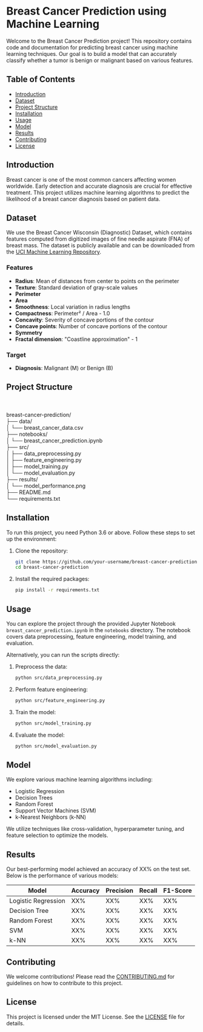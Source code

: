 # Breast Cancer Prediction using Machine Learning

Welcome to the Breast Cancer Prediction project! This repository contains code and documentation for predicting breast cancer using machine learning techniques. Our goal is to build a model that can accurately classify whether a tumor is benign or malignant based on various features.

## Table of Contents
- [Introduction](#introduction)
- [Dataset](#dataset)
- [Project Structure](#project-structure)
- [Installation](#installation)
- [Usage](#usage)
- [Model](#model)
- [Results](#results)
- [Contributing](#contributing)
- [License](#license)

## Introduction
Breast cancer is one of the most common cancers affecting women worldwide. Early detection and accurate diagnosis are crucial for effective treatment. This project utilizes machine learning algorithms to predict the likelihood of a breast cancer diagnosis based on patient data.

## Dataset
We use the Breast Cancer Wisconsin (Diagnostic) Dataset, which contains features computed from digitized images of fine needle aspirate (FNA) of breast mass. The dataset is publicly available and can be downloaded from the [UCI Machine Learning Repository](https://archive.ics.uci.edu/ml/datasets/Breast+Cancer+Wisconsin+%28Diagnostic%29).

### Features
- **Radius**: Mean of distances from center to points on the perimeter
- **Texture**: Standard deviation of gray-scale values
- **Perimeter**
- **Area**
- **Smoothness**: Local variation in radius lengths
- **Compactness**: Perimeter² / Area - 1.0
- **Concavity**: Severity of concave portions of the contour
- **Concave points**: Number of concave portions of the contour
- **Symmetry**
- **Fractal dimension**: "Coastline approximation" - 1

### Target
- **Diagnosis**: Malignant (M) or Benign (B)

## Project Structure
<br>
<br>breast-cancer-prediction/
<br>├── data/
<br>│ └── breast_cancer_data.csv
<br>├── notebooks/
<br>│ └── breast_cancer_prediction.ipynb
<br>├── src/
<br>│ ├── data_preprocessing.py
<br>│ ├── feature_engineering.py
<br>│ ├── model_training.py
<br>│ └── model_evaluation.py
<br>├── results/
<br>│ └── model_performance.png
<br>├── README.md
<br>└── requirements.txt

## Installation
To run this project, you need Python 3.6 or above. Follow these steps to set up the environment:

1. Clone the repository:
    ```bash
    git clone https://github.com/your-username/breast-cancer-prediction.git
    cd breast-cancer-prediction
    ```

2. Install the required packages:
    ```bash
    pip install -r requirements.txt
    ```

## Usage
You can explore the project through the provided Jupyter Notebook `breast_cancer_prediction.ipynb` in the `notebooks` directory. The notebook covers data preprocessing, feature engineering, model training, and evaluation.

Alternatively, you can run the scripts directly:

1. Preprocess the data:
    ```bash
    python src/data_preprocessing.py
    ```

2. Perform feature engineering:
    ```bash
    python src/feature_engineering.py
    ```

3. Train the model:
    ```bash
    python src/model_training.py
    ```

4. Evaluate the model:
    ```bash
    python src/model_evaluation.py
    ```

## Model
We explore various machine learning algorithms including:
- Logistic Regression
- Decision Trees
- Random Forest
- Support Vector Machines (SVM)
- k-Nearest Neighbors (k-NN)

We utilize techniques like cross-validation, hyperparameter tuning, and feature selection to optimize the models.

## Results
Our best-performing model achieved an accuracy of XX% on the test set. Below is the performance of various models:

| Model               | Accuracy | Precision | Recall | F1-Score |
|---------------------|----------|-----------|--------|----------|
| Logistic Regression | XX%      | XX%       | XX%    | XX%      |
| Decision Tree       | XX%      | XX%       | XX%    | XX%      |
| Random Forest       | XX%      | XX%       | XX%    | XX%      |
| SVM                 | XX%      | XX%       | XX%    | XX%      |
| k-NN                | XX%      | XX%       | XX%    | XX%      |

## Contributing
We welcome contributions! Please read the [CONTRIBUTING.md](CONTRIBUTING.md) for guidelines on how to contribute to this project.

## License
This project is licensed under the MIT License. See the [LICENSE](LICENSE) file for details.

